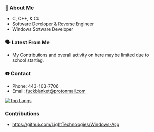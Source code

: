 
### 📖 About Me
 - C, C++, & C#
 - Software Developer & Reverse Engineer
 - Windows Software Developer

### 🗣️ Latest From Me
 - My Contributions and overall activity on here may be limited due to school starting.

### ☎️ Contact
 - Phone: 443-403-7706
 - Email: fuckblanket@protonmail.com
 
[![Top Langs](https://github-readme-stats.vercel.app/api/top-langs/?username=fuckblanket&layout=compact)](https://github.com/anuraghazra/github-readme-stats)


### Contributions
 - https://github.com/LightTechnologies/Windows-App
